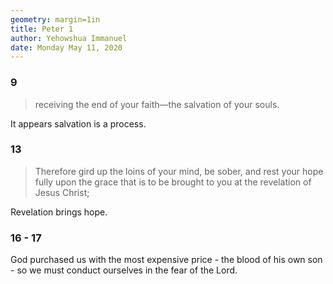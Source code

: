 ```yaml
---
geometry: margin=1in
title: Peter 1
author: Yehowshua Immanuel
date: Monday May 11, 2020
---
```

### 9

> receiving the end of your faith—the salvation of your souls.

It appears salvation is a process.

### 13
> Therefore gird up the loins of your mind, be sober, and rest your hope
> fully upon the grace that is to be brought to you at the revelation of
> Jesus Christ;

Revelation brings hope.


### 16 - 17

God purchased us with the most expensive price - the blood of his own son - so we must conduct ourselves in the fear of the Lord.